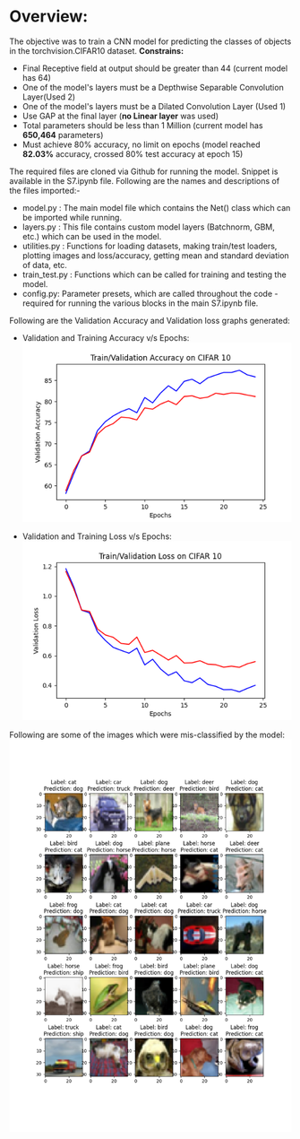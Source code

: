 # **Overview:**
The objective was to train a CNN model for predicting the classes of objects in the torchvision.CIFAR10 dataset.
**Constrains:**
*  Final Receptive field at output should be greater than 44 (current model has 64)
*  One of the model's layers must be a Depthwise Separable Convolution Layer(Used 2)
*  One of the model's layers must be a Dilated Convolution Layer (Used 1)
*  Use GAP at the final layer (**no Linear layer** was used)
*  Total parameters should be less than 1 Million (current model has **650,464** parameters)
*  Must achieve 80% accuracy, no limit on epochs (model reached **82.03%** accuracy, crossed 80% test accuracy at epoch 15)

The required files are cloned via Github for running the model. Snippet is available in the S7.ipynb file. Following are the names and descriptions of the files imported:- <br/>
*   model.py : The main model file which contains the Net() class which can be imported while running.
*   layers.py : This file contains custom model layers (Batchnorm, GBM, etc.) which can be used in the model.
*   utilities.py : Functions for loading datasets, making train/test loaders, plotting images and loss/accuracy, getting mean and standard deviation of data, etc.
*   train_test.py : Functions which can be called for training and testing the model.
*   config.py: Parameter presets, which are called throughout the code - required for running the various blocks in the main S7.ipynb file.


Following are the Validation Accuracy and Validation loss graphs generated: <br/>
*   Validation and Training Accuracy v/s Epochs: <br/>
![validation_accuracy_7](https://github.com/AkhilP9182/EVA5---Extensive-Vision-AI/blob/main/S7/acc_7.png?raw=true)

*   Validation and Training Loss v/s Epochs: <br/>
![validation_loss_7](https://github.com/AkhilP9182/EVA5---Extensive-Vision-AI/blob/main/S7/val_loss_7.png?raw=true)


Following are some of the images which were mis-classified by the model: <br/>
![mis_classified_7](https://github.com/AkhilP9182/EVA5---Extensive-Vision-AI/blob/main/S7/S7_misclassified_images.png?raw=true)
